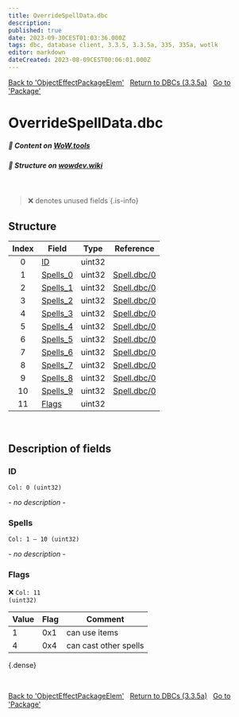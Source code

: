 ```yaml
---
title: OverrideSpellData.dbc
description:
published: true
date: 2023-09-30CEST01:03:36.000Z
tags: dbc, database client, 3.3.5, 3.3.5a, 335, 335a, wotlk
editor: markdown
dateCreated: 2023-08-09CEST00:06:01.000Z
---
```

<a href="https://trinitycore.info/files/DBC/335/objecteffectpackageelem" class="mt-5 v-btn v-btn--depressed v-btn--flat v-btn--outlined theme--light v-size--default darkblue--text text--lighten-3"><span class="v-btn__content"><i aria-hidden="true" class="v-icon notranslate v-icon--left mdi mdi-arrow-left theme--light"></i><span>Back to 'ObjectEffectPackageElem'</span></span></a>&nbsp;&nbsp;&nbsp;<a href="https://trinitycore.info/files/DBC/335/DBC" class="mt-5 v-btn v-btn--depressed v-btn--flat v-btn--outlined theme--light v-size--default darkblue--text text--lighten-3"><span class="v-btn__content"><i aria-hidden="true" class="v-icon notranslate v-icon--left mdi mdi-home-outline theme--light"></i><span>Return to DBCs (3.3.5a)</span></span></a>&nbsp;&nbsp;&nbsp;<a href="https://trinitycore.info/files/DBC/335/package" class="mt-5 v-btn v-btn--depressed v-btn--flat v-btn--outlined theme--light v-size--default darkblue--text text--lighten-3"><span class="v-btn__content"><span>Go to 'Package'</span><i aria-hidden="true" class="v-icon notranslate v-icon--right mdi mdi-arrow-right theme--light"></i></span></a>

# OverrideSpellData.dbc
##### :open_book: Content on [WoW.tools](https://wow.tools/dbc/?dbc=overridespelldata&build=3.3.5.12340)
##### :pencil: Structure on [wowdev.wiki](https://wowdev.wiki/DB/OverrideSpellData)
&nbsp;

> :x: denotes unused fields
{.is-info}


## Structure

| Index | Field | Type | Reference |
| :---: | --- | :---: | --- |
| 0 | [ID](#id) | uint32 |  |
| 1 | [Spells_0](#spells) | uint32 | [Spell.dbc/0](/files/DBC/335/spell#id) |
| 2 | [Spells_1](#spells) | uint32 | [Spell.dbc/0](/files/DBC/335/spell#id) |
| 3 | [Spells_2](#spells) | uint32 | [Spell.dbc/0](/files/DBC/335/spell#id) |
| 4 | [Spells_3](#spells) | uint32 | [Spell.dbc/0](/files/DBC/335/spell#id) |
| 5 | [Spells_4](#spells) | uint32 | [Spell.dbc/0](/files/DBC/335/spell#id) |
| 6 | [Spells_5](#spells) | uint32 | [Spell.dbc/0](/files/DBC/335/spell#id) |
| 7 | [Spells_6](#spells) | uint32 | [Spell.dbc/0](/files/DBC/335/spell#id) |
| 8 | [Spells_7](#spells) | uint32 | [Spell.dbc/0](/files/DBC/335/spell#id) |
| 9 | [Spells_8](#spells) | uint32 | [Spell.dbc/0](/files/DBC/335/spell#id) |
| 10 | [Spells_9](#spells) | uint32 | [Spell.dbc/0](/files/DBC/335/spell#id) |
| 11 | [Flags](#flags) | uint32 |  |
&nbsp;
## Description of fields

### ID
<code>Col: 0 (uint32)</code>

*- no description -*
&nbsp;

### Spells
<code>Col: 1 &ndash; 10 (uint32)</code>

*- no description -*
&nbsp;

### Flags
:x: <code>Col: 11 (uint32)</code>

| Value | Flag | Comment |
|-------|------|---------|
| 1 | 0x1 | can use items |
| 4 | 0x4 | can cast other spells |
{.dense}

&nbsp;

<a href="https://trinitycore.info/files/DBC/335/objecteffectpackageelem" class="mt-5 v-btn v-btn--depressed v-btn--flat v-btn--outlined theme--light v-size--default darkblue--text text--lighten-3"><span class="v-btn__content"><i aria-hidden="true" class="v-icon notranslate v-icon--left mdi mdi-arrow-left theme--light"></i><span>Back to 'ObjectEffectPackageElem'</span></span></a>&nbsp;&nbsp;&nbsp;<a href="https://trinitycore.info/files/DBC/335/DBC" class="mt-5 v-btn v-btn--depressed v-btn--flat v-btn--outlined theme--light v-size--default darkblue--text text--lighten-3"><span class="v-btn__content"><i aria-hidden="true" class="v-icon notranslate v-icon--left mdi mdi-home-outline theme--light"></i><span>Return to DBCs (3.3.5a)</span></span></a>&nbsp;&nbsp;&nbsp;<a href="https://trinitycore.info/files/DBC/335/package" class="mt-5 v-btn v-btn--depressed v-btn--flat v-btn--outlined theme--light v-size--default darkblue--text text--lighten-3"><span class="v-btn__content"><span>Go to 'Package'</span><i aria-hidden="true" class="v-icon notranslate v-icon--right mdi mdi-arrow-right theme--light"></i></span></a>
